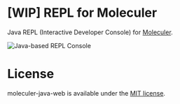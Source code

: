 # [WIP] REPL for Moleculer

Java REPL (Interactive Developer Console) for [Moleculer](https://github.com/berkesa/moleculer-java).

![Java-based REPL Console](https://github.com/moleculer-java/moleculer-java-repl/blob/master/docs/console-java.png)

# License
moleculer-java-web is available under the [MIT license](https://tldrlegal.com/license/mit-license).
